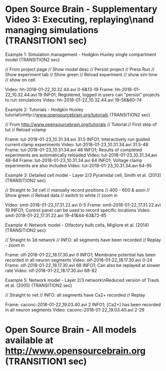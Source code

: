 # Open Source Brain - Supplementary Video 3: Executing, replaying\nand managing simulations (TRANSITION1 sec)

Example 1: Simulation management - Hodgkin Huxley single compartment model (TRANSITION2 sec)

//   From project page
//   Show model desc
//   Persist project
//   Press Run
//   Show experiment tab
//   Show green
//   Reload experiment
//   show sim time
//   show on cell

Video: hh-2018-01-22_10.32.44.avi 0-6&13-19
Frame: hh-2018-01-22_10.32.44.avi 19 INFO1; Registered, logged in users can "persist" projects to run simulations
Video: hh-2018-01-22_10.32.44.avi 19-56&60-74


Example 2: Tutorials - Hodgkin Huxley tutorial\nhttp://www.opensourcebrain.org/tutorials (TRANSITION2 sec)

//  From http://www.opensourcebrain.org/tutorials
//  Tutorial
//  First step of tut
//  Reload vclamp

Frame: tut-2018-01-23_10.31.34.avi 31.5 INFO1; Interactively run guided current clamp experiments
Video: tut-2018-01-23_10.31.34.avi 31.5-48
Frame: tut-2018-01-23_10.31.34.avi 48 INFO1; Results of completed experiments are automatically reloaded
Video: tut-2018-01-23_10.31.34.avi 48-64
Frame: tut-2018-01-23_10.31.34.avi 64 INFO1; Voltage clamp experiments are also included
Video: tut-2018-01-23_10.31.34.avi 64-95

Example 3: Detailed cell model - Layer 2/3 Pyramidal cell, Smith et al. (2013) (TRANSITION2 sec)

//  Straight to 3d cell
//  manually record positions
//  400 - 600 & axon
//  Show green
//  Reload data
//  switch to white
//  zoom in

Video: smit-2018-01-22_17.31.22.avi 0-5
Frame: smit-2018-01-22_17.31.22.avi 19 INFO1; Control panel can be used to record specific locations
Video: smit-2018-01-22_17.31.22.avi 19-41&44-63&72-85

Example 4: Network model - Olfactory bulb cells, Migliore et al. (2014) (TRANSITION2 sec)

//  Straight to 3d network
//  INFO: all segments have been recorded
//  Replay - zoom in

Frame: olf-2018-01-22_18.17.30.avi 0 INFO1; Membrane potential has been recorded in all neuron segments
Video: olf-2018-01-22_18.17.30.avi 0-24
Frame: olf-2018-01-22_18.17.30.avi 68 INFO1; Can also be replayed at slower rate
Video: olf-2018-01-22_18.17.30.avi 68-82


Example 5: Network model - Layer 2/3 network\nReduced version of Traub et al. (2005) (TRANSITION2 sec)

//  Straight to net
//  INFO: all segments have Ca2+ recorded
//  Replay

Frame: caconc-2018-01-22_19.03.40.avi 2 INFO1; [Ca2+] has been recorded in all neuron segments
Video: caconc-2018-01-22_19.03.40.avi 2-29

# Open Source Brain - All models available at http://www.opensourcebrain.org (TRANSITION1 sec)
